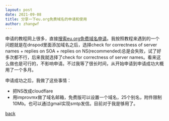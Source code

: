 ```yaml
---
layout: post
date: 2021-09-08
title: 分享一下eu.org免费域名的申请和使用
author: zhangwf
---
```


申请的教程网上很多，直接[搜索eu.org免费域名申请](https://duckduckgo.com/?t=ffsb&q=%E6%90%9C%E7%B4%A2eu.org%E5%85%8D%E8%B4%B9%E5%9F%9F%E5%90%8D%E7%94%B3%E8%AF%B7&ia=web)。我按照教程来遇到的一个问题就是在dnspod里面添加域名之后，选择check for correctness of server names + replies on SOA + replies on NS(recommended)总是会失败，试了好多次都不行，后来我就选择了check for correctness of server names。看来这么做也是可行的，不影响申请。不过我等了很长时间，从开始申请到申请成功大概用了一个多月。

申请成功之后，我做了这些事情：

* 把NS改成cloudflare
* 用improvmx做了域名邮箱，免费版可以设置一个域名，25个别名，附件限制10Mb。也可以通过gmail实现smtp发信。目前对于我是够用了。

[back](./)
